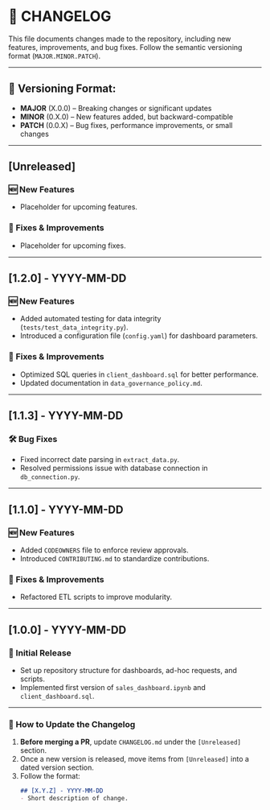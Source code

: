 # 📝 CHANGELOG

This file documents changes made to the repository, including new features, improvements, and bug fixes. Follow the semantic versioning format (`MAJOR.MINOR.PATCH`).

---

## 📌 Versioning Format:
- **MAJOR** (X.0.0) – Breaking changes or significant updates
- **MINOR** (0.X.0) – New features added, but backward-compatible
- **PATCH** (0.0.X) – Bug fixes, performance improvements, or small changes

---

## **[Unreleased]**
### 🆕 New Features
- Placeholder for upcoming features.

### 🔧 Fixes & Improvements
- Placeholder for upcoming fixes.

---

## **[1.2.0] - YYYY-MM-DD**
### 🆕 New Features
- Added automated testing for data integrity (`tests/test_data_integrity.py`).
- Introduced a configuration file (`config.yaml`) for dashboard parameters.

### 🔧 Fixes & Improvements
- Optimized SQL queries in `client_dashboard.sql` for better performance.
- Updated documentation in `data_governance_policy.md`.

---

## **[1.1.3] - YYYY-MM-DD**
### 🛠️ Bug Fixes
- Fixed incorrect date parsing in `extract_data.py`.
- Resolved permissions issue with database connection in `db_connection.py`.

---

## **[1.1.0] - YYYY-MM-DD**
### 🆕 New Features
- Added `CODEOWNERS` file to enforce review approvals.
- Introduced `CONTRIBUTING.md` to standardize contributions.

### 🔧 Fixes & Improvements
- Refactored ETL scripts to improve modularity.

---

## **[1.0.0] - YYYY-MM-DD**
### 🎉 Initial Release
- Set up repository structure for dashboards, ad-hoc requests, and scripts.
- Implemented first version of `sales_dashboard.ipynb` and `client_dashboard.sql`.

---

### 📜 How to Update the Changelog
1. **Before merging a PR**, update `CHANGELOG.md` under the `[Unreleased]` section.
2. Once a new version is released, move items from `[Unreleased]` into a dated version section.
3. Follow the format:
   ```markdown
   ## [X.Y.Z] - YYYY-MM-DD
   - Short description of change.